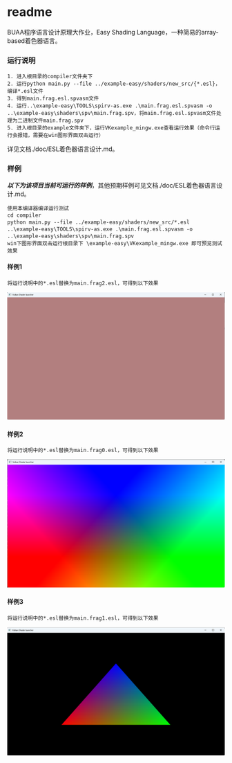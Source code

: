 # readme

BUAA程序语言设计原理大作业，Easy Shading Language，一种简易的array-based着色器语言。

### 运行说明

```
1. 进入根目录的compiler文件夹下
2. 运行python main.py --file ../example-easy/shaders/new_src/{*.esl}，编译*.esl文件
3. 得到main.frag.esl.spvasm文件
4. 运行..\example-easy\TOOLS\spirv-as.exe .\main.frag.esl.spvasm -o ..\example-easy\shaders\spv\main.frag.spv，将main.frag.esl.spvasm文件处理为二进制文件main.frag.spv
5. 进入根目录的example文件夹下，运行VKexample_mingw.exe查看运行效果（命令行运行会报错，需要在win图形界面双击运行）
```

详见文档./doc/ESL着色器语言设计.md。

### 样例

***以下为该项目当前可运行的样例***，其他预期样例可见文档./doc/ESL着色器语言设计.md。

```
使用本编译器编译运行测试
cd compiler
python main.py --file ../example-easy/shaders/new_src/*.esl
..\example-easy\TOOLS\spirv-as.exe .\main.frag.esl.spvasm -o ..\example-easy\shaders\spv\main.frag.spv
win下图形界面双击运行根目录下 \example-easy\VKexample_mingw.exe 即可预览测试效果
```

#### 样例1

```
将运行说明中的*.esl替换为main.frag2.esl，可得到以下效果
```

<img src="/docs/pics/example0.png" alt="词法分析流程图" style="zoom:67%;" />

#### 样例2

```
将运行说明中的*.esl替换为main.frag0.esl，可得到以下效果
```

<img src="/docs/pics/example1.png" alt="词法分析流程图" style="zoom:67%;" />

#### 样例3

```
将运行说明中的*.esl替换为main.frag1.esl，可得到以下效果
```

<img src="/docs/pics/example2.png" alt="词法分析流程图" style="zoom:67%;" />
